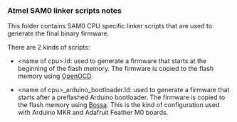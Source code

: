 ### Atmel SAM0 linker scripts notes

This folder contains SAM0 CPU specific linker scripts that are used to generate
the final binary firmware.

There are 2 kinds of scripts:

* &lt;name of cpu&gt;.ld: used to generate a firmware that starts at the
beginning of the flash memory. The firmware is copied to the flash memory
using [OpenOCD](https://github.com/ntfreak/openocd).

* &lt;name of cpu&gt;\_arduino\_bootloader.ld: used to generate a firmware
that starts after a preflashed Arduino bootloader. The firmware is copied to
the flash memory using [Bossa](https://github.com/shumatech/BOSSA).
This is the kind of configuration used with Arduino MKR and Adafruit Feather
M0 boards.
